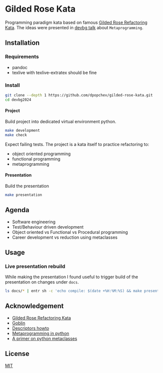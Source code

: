 # Gilded Rose Kata

Programming paradigm kata based on famous [Gilded Rose Refactoring Kata](https://github.com/emilybache/GildedRose-Refactoring-Kata/tree/main).
The ideas were presented in [devbg talk](https://dev.bg/event/python-metaprogramming-or-what-i-should-have-known-from-the-start/) about `Metaprogramming`.

## Installation

### Requirements

- pandoc
- texlive with texlive-extratex should be fine

### Install

```bash
git clone --depth 1 https://github.com/dpopchev/gilded-rose-kata.git
cd devbg2024
```

#### Project

Build project into dedicated virtual environment python.

```bash
make development
make check
```

Expect failing tests. The project is a kata itself to practice refactoring to:

- object oriented programming
- functional programming
- metaprogramming

#### Presentation

Build the presentation

```bash
make presentation
```

## Agenda

- Software engineering
- Test/Behaviour driven development
- Object oriented vs Functional vs Procedural programming
- Career development vs reduction using metaclasses

## Usage

### Live presentation rebuild

While making the presentation I found useful to trigger build of the
presentation on changes under `docs`.

```bash
ls docs/* | entr sh -c 'echo compile: $(date +%H:%M:%S) && make presentation && echo compile: end && pkill -HUP mupdf && echo REFRESHED'
```

## Acknowledgement

- [Gilded Rose Refactoring Kata](https://github.com/emilybache/GildedRose-Refactoring-Kata/tree/main)
- [Goblin](https://www.deviantart.com/futurerender/art/Orc-Selfie-12-Bedroom-956964946)
- [Descriptors howto](https://docs.python.org/3/howto/descriptor.html)
- [Metaprogramming in python](https://developer.ibm.com/tutorials/ba-metaprogramming-python/)
- [A primer on python metaclasses](https://jakevdp.github.io/blog/2012/12/01/a-primer-on-python-metaclasses/)

## License

[MIT](LICENSE)
